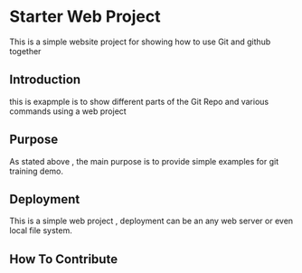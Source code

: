 # Starter Web Project
This is a simple website project for showing how to use Git and github together

## Introduction
this is exapmple is to show different parts of the Git Repo and various commands using a web project

## Purpose

As stated above , the main purpose is to provide simple examples for git training demo.

## Deployment

This is a simple web project , deployment can be an any web server or even local file system.

## How To Contribute


